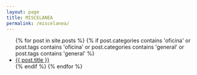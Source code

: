 ```yaml
---
layout: page
title: MISCELANEA
permalink: /miscelanea/
---
```


<div class="home">

  <ul class="posts">
    {% for post in site.posts %}
    {% if post.categories contains 'oficina' or post.tags contains 'oficina' or post.categories contains 'general' or post.tags contains 'general' %}
      <li>
        <a class="post-link" href="{{ post.url | prepend: site.baseurl }}">{{ post.title }}</a>
      </li>
    {% endif %}
    {% endfor %}
  </ul>

</div>
